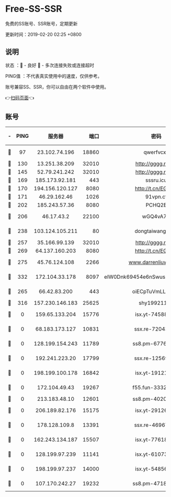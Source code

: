 # Free-SS-SSR

免费的SS账号、SSR账号，定期更新

更新时间：2019-02-20 02:25 +0800

## 说明

状态     ：🙂 - 良好 🙁 - 多次连接失败或连接超时

PING值   ：不代表真实使用中的速度，仅供参考。

账号兼容SS、SSR，你可以自由在两个软件中使用。

👉[扫码页面](https://liesauer.github.io/free-ss-ssr.github.io/)👈

## 账号

|-|PING|服务器|端口|密码|加密方式|区域|
|:----:|:----:|:-----:|-----:|:----:|:----:|:----:|
|🙂|97|23.102.74.196|18860|qwerfvcxz|aes-256-gcm|JP|
|🙂|130|13.251.38.209|32010|http://gggg.rocks|chacha20|SG|
|🙂|145|52.79.241.242|32010|http://gggg.rocks|chacha20|KR|
|🙂|169|185.173.92.181|443|sssru.icu|rc4-md5|RU|
|🙂|170|194.156.120.127|8080|http://t.cn/EGJIyrl|rc4-md5|RU|
|🙂|171|46.29.162.46|1026|91vpn.cf|rc4-md5|RU|
|🙂|202|185.243.57.36|8080|PCHQ2E|rc4-md5|US|
|🙂|206|46.17.43.2|22100|wGQ4vA7D|aes-256-gcm|RU|
|🙂|238|103.124.105.211|80|dongtaiwang.com|aes-256-cfb|US|
|🙂|257|35.166.99.139|32010|http://gggg.rocks|chacha20|US|
|🙂|269|64.137.160.203|8080|http://t.cn/EGJIyrl|rc4-md5|CA|
|🙂|275|45.76.124.108|2266|www.darrenliuwei.com|aes-256-cfb|AU|
|🙂|332|172.104.33.178|8097|eIW0Dnk69454e6nSwuspv9DmS201tQ0D|aes-256-cfb|SG|
|🙂|265|66.42.83.200|443|oiECpTuVmLLxk4Ts|aes-256-cfb|US|
|🙂|316|157.230.146.183|25625|shy19921124|rc4-md5|US|
|🙁|0|159.65.133.204|15776|isx.yt-74588926|aes-256-cfb|SG|
|🙁|0|68.183.173.127|10831|ssx.re-72043236|aes-256-cfb|US|
|🙁|0|128.199.154.243|11789|ss8.pm-67760833|aes-256-cfb|SG|
|🙁|0|192.241.223.20|17799|ssx.re-12569451|aes-256-cfb|US|
|🙁|0|198.199.100.178|16842|isx.yt-19121084|aes-256-cfb|US|
|🙁|0|172.104.49.43|19267|f55.fun-33324216|aes-256-cfb|SG|
|🙁|0|213.183.48.10|12601|ss8.pm-40202630|rc4-md5|RU|
|🙁|0|206.189.82.176|15175|isx.yt-29126697|aes-256-cfb|SG|
|🙁|0|178.128.109.8|13391|ssx.re-46967706|aes-256-cfb|SG|
|🙁|0|162.243.134.187|15507|isx.yt-77618718|aes-256-cfb|US|
|🙁|0|128.199.97.239|11141|isx.yt-61073883|aes-256-cfb|SG|
|🙁|0|198.199.97.237|14000|isx.yt-54856932|aes-256-cfb|US|
|🙁|0|107.170.242.27|19232|ss8.pm-47184551|aes-256-cfb|US|
